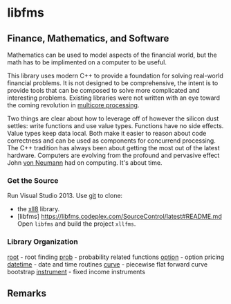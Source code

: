 # libfms
## Finance, Mathematics, and Software

Mathematics can be used to model aspects of the financial world, but the math has to be implimented on a computer to be useful.

This library uses modern C++ to provide a foundation for solving real-world financial problems. It is not designed to be comprehensive, the intent is to provide tools that can be composed to solve more complicated and interesting problems. Existing libraries were not written with an eye toward the coming revolution in [multicore processing](http://www.gotw.ca/publications/concurrency-ddj.htm).

Two things are clear about how to leverage off of however the silicon dust settles: write functions and use value types. Functions have no side effects. Value types keep data local. Both make it easier to reason about code correctness and can be used as components for concurrend processing. The C++ tradition has always been about getting the most out of the latest hardware. Computers are evolving from the profound and pervasive effect John [von Neumann](http://en.wikipedia.org/wiki/Von_Neumann_architecture) had on computing. It's about time.

### Get the Source
Run Visual Studio 2013. Use [git](http://msdn.microsoft.com/en-us/library/hh850437.aspx) to clone:
-  the [xll8](http://xll8.codeplex.com/SourceControl/latest) library.
-  [libfms] https://libfms.codeplex.com/SourceControl/latest#README.md
Open `libfms` and build the project `xllfms`.

### Library Organization


[root](root/README.md) - root finding
[prob](prob/README.md) - probability related functions
[option](option/README.md) - option pricing
[datetime](datetime/README.md) - date and time routines
[curve](curve/README.md) - piecewise flat forward curve bootstrap
[instrument](instrument/README.md) - fixed income instruments

## Remarks

